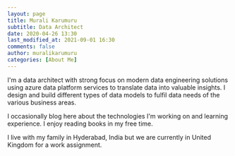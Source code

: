 ```yaml
---
layout: page
title: Murali Karumuru
subtitle: Data Architect
date: 2020-04-26 13:30
last_modified_at: 2021-09-01 16:30
comments: false
author: muralikarumuru
categories: [About Me]
---
```

I'm a data architect with strong focus on modern data engineering solutions using azure data platform services to translate data into valuable insights. I design and build different types of data models to fulfil data needs of the various business areas.

I occasionally blog here about the technologies I'm working on and learning experience. I enjoy reading books in my free time.

I live with my family in Hyderabad, India but we are currently in United Kingdom for a work assignment.